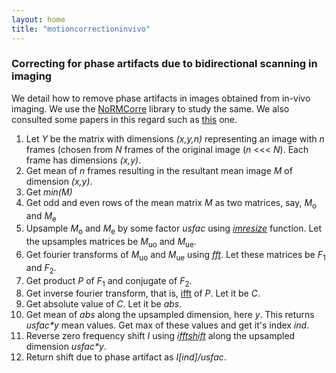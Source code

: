 ```yaml
---
layout: home
title: "motioncorrectioninvivo"
---
```


### Correcting for phase artifacts due to bidirectional scanning in imaging

We detail how to remove phase artifacts in images obtained from in-vivo imaging. We use the [NoRMCorre](../references.html/) library to study the same. We also consulted some papers in this regard such as [this](../references.html/) one. 

1. Let _Y_ be the matrix with dimensions _(x,y,n)_ representing an image with _n_ frames (chosen from _N_ frames of the original image (_n_ &lt;&lt;&lt; _N_). Each frame has dimensions _(x,y)_.  
2. Get mean of _n_ frames resulting in the resultant mean image _M_ of dimension _(x,y)_.  
3. Get _min(M)_  
4. Get odd and even rows of the mean matrix _M_ as two matrices, say, _M_<sub>o</sub> and _M_<sub>e</sub>  
5. Upsample _M_<sub>o</sub> and _M_<sub>e</sub> by some factor _usfac_ using [_imresize_](../references.html/imresize) function. Let the upsamples matrices be _M_<sub>uo</sub> and _M_<sub>ue</sub>.  
6. Get fourier transforms of _M_<sub>uo</sub> and _M_<sub>ue</sub> using [_fft_](../references.html/fft). Let these matrices be _F_<sub>1</sub> and _F_<sub>2</sub>.  
7. Get product _P_ of _F_<sub>1</sub> and conjugate of _F_<sub>2</sub>.  
8. Get inverse fourier transform, that is, [ifft](../references.html/ifft) of _P_. Let it be _C_.
9. Get absolute value of _C_. Let it be _abs_.  
10. Get mean of _abs_ along the upsampled dimension, here _y_. This returns _usfac*y_ mean values. Get max of these values and get it's index _ind_.  
11. Reverse zero frequency shift _I_ using [_ifftshift_](../references.html/ifftshift) along the upsampled dimension _usfac*y_.  
12. Return shift due to phase artifact as _I[ind]/usfac_.  
